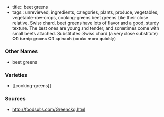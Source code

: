 - title:: beet greens
- tags:: unreviewed, ingredients, categories, plants, produce, vegetables, vegetable-row-crops, cooking-greens
beet greens Like their close relative, Swiss chard, beet greens have lots of flavor and a good, sturdy texture. The best ones are young and tender, and sometimes come with small beets attached. Substitutes: Swiss chard (a very close substitute) OR turnip greens OR spinach (cooks more quickly)

### Other Names

* beet greens

### Varieties

* [[cooking-greens]]

### Sources
* http://foodsubs.com/Greenckg.html

